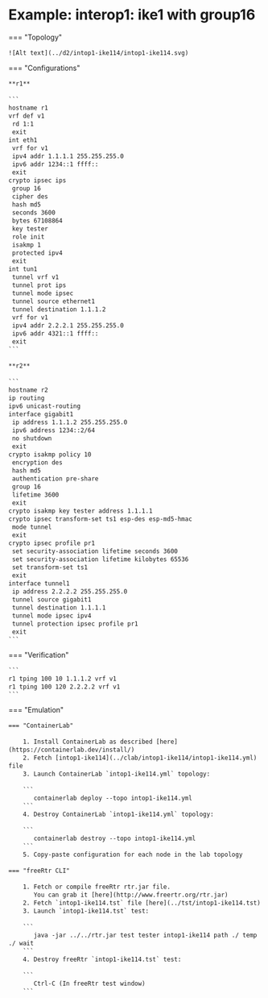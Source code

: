 # Example: interop1: ike1 with group16

=== "Topology"

    ![Alt text](../d2/intop1-ike114/intop1-ike114.svg)

=== "Configurations"

    **r1**

    ```
    hostname r1
    vrf def v1
     rd 1:1
     exit
    int eth1
     vrf for v1
     ipv4 addr 1.1.1.1 255.255.255.0
     ipv6 addr 1234::1 ffff::
     exit
    crypto ipsec ips
     group 16
     cipher des
     hash md5
     seconds 3600
     bytes 67108864
     key tester
     role init
     isakmp 1
     protected ipv4
     exit
    int tun1
     tunnel vrf v1
     tunnel prot ips
     tunnel mode ipsec
     tunnel source ethernet1
     tunnel destination 1.1.1.2
     vrf for v1
     ipv4 addr 2.2.2.1 255.255.255.0
     ipv6 addr 4321::1 ffff::
     exit
    ```

    **r2**

    ```
    hostname r2
    ip routing
    ipv6 unicast-routing
    interface gigabit1
     ip address 1.1.1.2 255.255.255.0
     ipv6 address 1234::2/64
     no shutdown
     exit
    crypto isakmp policy 10
     encryption des
     hash md5
     authentication pre-share
     group 16
     lifetime 3600
     exit
    crypto isakmp key tester address 1.1.1.1
    crypto ipsec transform-set ts1 esp-des esp-md5-hmac
     mode tunnel
     exit
    crypto ipsec profile pr1
     set security-association lifetime seconds 3600
     set security-association lifetime kilobytes 65536
     set transform-set ts1
     exit
    interface tunnel1
     ip address 2.2.2.2 255.255.255.0
     tunnel source gigabit1
     tunnel destination 1.1.1.1
     tunnel mode ipsec ipv4
     tunnel protection ipsec profile pr1
     exit
    ```

=== "Verification"

    ```
    r1 tping 100 10 1.1.1.2 vrf v1
    r1 tping 100 120 2.2.2.2 vrf v1
    ```

=== "Emulation"

    === "ContainerLab"

        1. Install ContainerLab as described [here](https://containerlab.dev/install/)  
        2. Fetch [intop1-ike114](../clab/intop1-ike114/intop1-ike114.yml) file  
        3. Launch ContainerLab `intop1-ike114.yml` topology:  

        ```
           containerlab deploy --topo intop1-ike114.yml  
        ```
        4. Destroy ContainerLab `intop1-ike114.yml` topology:  

        ```
           containerlab destroy --topo intop1-ike114.yml  
        ```
        5. Copy-paste configuration for each node in the lab topology

    === "freeRtr CLI"

        1. Fetch or compile freeRtr rtr.jar file.  
           You can grab it [here](http://www.freertr.org/rtr.jar)  
        2. Fetch `intop1-ike114.tst` file [here](../tst/intop1-ike114.tst)  
        3. Launch `intop1-ike114.tst` test:  

        ```
           java -jar ../../rtr.jar test tester intop1-ike114 path ./ temp ./ wait
        ```
        4. Destroy freeRtr `intop1-ike114.tst` test:  

        ```
           Ctrl-C (In freeRtr test window)
        ```

